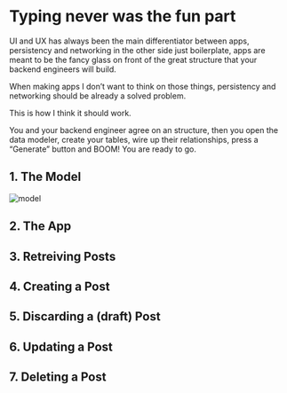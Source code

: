 # Typing never was the fun part

UI and UX has always been the main differentiator between apps, persistency and networking in the other side just boilerplate, apps are meant to be the fancy glass on front of the great structure that your backend engineers will build. 

When making apps I don’t want to think on those things, persistency and networking should be already a solved problem.

This is how I think it should work.

You and your backend engineer agree on an structure, then you open the data modeler, create your tables, wire up their relationships, press a “Generate” button and BOOM! You are ready to go.

## 1. The Model

![model](https://github.com/NSElvis/Dream/blob/master/Images/model-v2.png)

## 2. The App

## 3. Retreiving Posts

## 4. Creating a Post

## 5. Discarding a (draft) Post

## 6. Updating a Post

## 7. Deleting a Post
